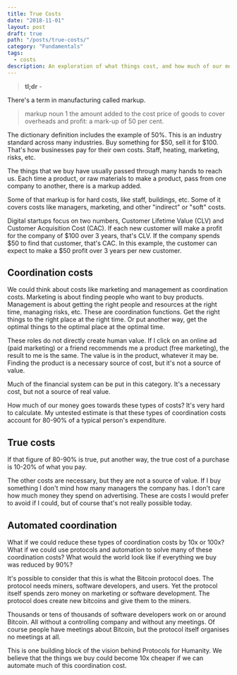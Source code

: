 ```yaml
---
title: True Costs
date: "2018-11-01"
layout: post
draft: true
path: "/posts/true-costs/"
category: "Fundamentals"
tags:
  - costs
description: An exploration of what things cost, and how much of our money is spent on coordination.
---
```

> **tl;dr** -

There's a term in manufacturing called markup.

> markup
> noun
> 1 the amount added to the cost price of goods to cover overheads and profit: a mark-up of 50 per cent.

The dictionary definition includes the example of 50%. This is an industry
standard across many industries. Buy something for $50, sell it for $100. That's
how businesses pay for their own costs. Staff, heating, marketing, risks, etc.

The things that we buy have usually passed through many hands to reach us. Each
time a product, or raw materials to make a product, pass from one company to
another, there is a markup added.

Some of that markup is for hard costs, like staff, buildings, etc. Some of it
covers costs like managers, marketing, and other "indirect" or "soft" costs.

Digital startups focus on two numbers, Customer Lifetime Value (CLV) and
Customer Acquisition Cost (CAC). If each new customer will make a profit for the
company of $100 over 3 years, that's CLV. If the company spends $50 to find that
customer, that's CAC. In this example, the customer can expect to make a $50
profit over 3 years per new customer.

## Coordination costs

We could think about costs like marketing and management as coordination costs.
Marketing is about finding people who want to buy products. Management is about
getting the right people and resources at the right time, managing risks, etc.
These are coordination functions. Get the right things to the right place at the
right time. Or put another way, get the optimal things to the optimal place at
the optimal time.

These roles do not directly create human value. If I click on an online ad (paid
marketing) or a friend recommends me a product (free marketing), the result to
me is the same. The value is in the product, whatever it may be. Finding the
product is a necessary source of cost, but it's not a source of value.

Much of the financial system can be put in this category. It's a necessary cost,
but not a source of real value.

How much of our money goes towards these types of costs? It's very hard to
calculate. My untested estimate is that these types of coordination costs
account for 80-90% of a typical person's expenditure.

## True costs

If that figure of 80-90% is true, put another way, the true cost of a purchase
is 10-20% of what you pay.

The other costs are necessary, but they are not a source of value. If I buy
something I don't mind how many managers the company has. I don't care how much
money they spend on advertising. These are costs I would prefer to avoid if I
could, but of course that's not really possible today.

## Automated coordination

What if we could reduce these types of coordination costs by 10x or 100x? What
if we could use protocols and automation to solve many of these coordination
costs? What would the world look like if everything we buy was reduced by 90%?

It's possible to consider that this is what the Bitcoin protocol does. The
protocol needs miners, software developers, and users. Yet the protocol itself
spends zero money on marketing or software development. The protocol does create
new bitcoins and give them to the miners.

Thousands or tens of thousands of software developers work on or around Bitcoin.
All without a controlling company and without any meetings. Of course people
have meetings about Bitcoin, but the protocol itself organises no meetings at
all.

This is one building block of the vision behind Protocols for Humanity. We
believe that the things we buy could become 10x cheaper if we can automate much
of this coordination cost.
